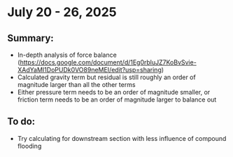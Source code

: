 # July 20 - 26, 2025

## Summary:
* In-depth analysis of force balance (https://docs.google.com/document/d/1Eg0rbluJZ7KoBvSvie-XAdYaMI1DoPUDk0VO89neMEI/edit?usp=sharing)
* Calculated gravity term but residual is still roughly an order of magnitude larger than all the other terms
* Either pressure term needs to be an order of magnitude smaller, or friction term needs to be an order of magnitude larger to balance out

## To do:
* Try calculating for downstream section with less influence of compound flooding